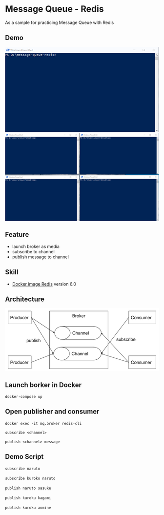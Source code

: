# Message Queue - Redis

As a sample for practicing Message Queue with Redis

## Demo

![](demo/launch-broker.gif)
![](demo/pub_sub.gif)

## Feature

- launch broker as media
- subscribe to channel
- publish message to channel

## Skill

- [Docker image Redis](https://hub.docker.com/_/redis) version 6.0

## Architecture
![](demo/message-queue.png)

## Launch borker in Docker
```
docker-compose up
```

## Open publisher and consumer
```
docker exec -it mq.broker redis-cli
```
```
subscribe <channel>
```
```
publish <channel> message
```

## Demo Script
```
subscribe naruto

subscribe kuroko naruto

publish naruto sasuke

publish kuroku kagami

publish kuroku aomine
```